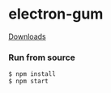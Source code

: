 # electron-gum

[Downloads](https://github.com/a-sync/electron-gum/releases/)

### Run from source

```
$ npm install
$ npm start
```

